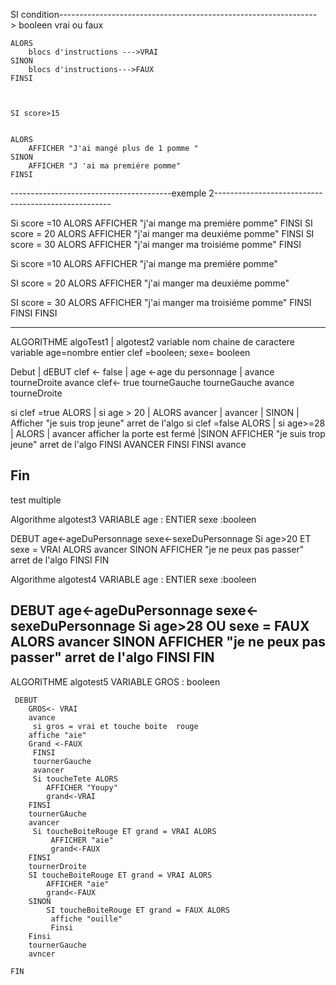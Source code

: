 SI condition----------------------------------------------------------------> booleen vrai ou faux
                                                                                

    ALORS 
        blocs d'instructions --->VRAI
    SINON
        blocs d'instructions--->FAUX
    FINSI



    SI score>15
                                                                                

    ALORS 
        AFFICHER "J'ai mangé plus de 1 pomme "
    SINON
        AFFICHER "J 'ai ma premiére pomme"
    FINSI


----------------------------------------exemple 2----------------------------------------------------

Si score =10 ALORS
        AFFICHER "j'ai mange ma premiére pomme"
FINSI
SI score = 20 ALORS
        AFFICHER "j'ai manger ma deuxiéme pomme"
FINSI
SI score = 30 ALORS
        AFFICHER "j'ai manger ma troisiéme pomme"
FINSI



Si score =10 ALORS
        AFFICHER "j'ai mange ma premiére pomme"

SI score = 20 ALORS
        AFFICHER "j'ai manger ma deuxiéme pomme"

SI score = 30 ALORS
        AFFICHER "j'ai manger ma troisiéme pomme"
        FINSI
    FINSI
FINSI

---------------------------------------------------------------------------------------------------------------------
ALGORITHME algoTest1                  |     algotest2
                                            variable
                                            nom chaine de caractere
variable                                    age=nombre entier
clef =booleen;                              sexe= booleen

Debut                                   | dEBUT
clef <- false                           | age <-age du personnage
                                        |
avance
tourneDroite
avance
clef<- true
tourneGauche
tourneGauche
avance
tourneDroite


si clef =true ALORS                     | si age > 20 
                                        |    ALORS
     avancer                            | avancer
                                        | SINON
                                        |         Afficher "je suis trop jeune"
                                        arret de l'algo
si  clef =false ALORS                   | si age>=28 
                                        |       ALORS
                                        |       avancer
    afficher la porte est fermé         |SINON
                                                AFFICHER "je suis trop jeune"
                                                arret de l'algo
                                                FINSI
                                                AVANCER
    FINSI
FINSI
avance  

Fin
---------------------------------------------------------------------------------------------------------------------
test multiple

Algorithme algotest3
VARIABLE
    age : ENTIER
    sexe :booleen

DEBUT
    age<-ageDuPersonnage
    sexe<-sexeDuPersonnage
    Si age>20 ET sexe = VRAI
    ALORS
        avancer
    SINON
        AFFICHER "je ne peux pas passer"
        arret de l'algo
    FINSI
FIN


Algorithme algotest4
VARIABLE
    age : ENTIER
    sexe :booleen

DEBUT
    age<-ageDuPersonnage
    sexe<-sexeDuPersonnage
    Si age>28 OU sexe = FAUX
    ALORS
        avancer
    SINON
        AFFICHER "je ne peux pas passer"
        arret de l'algo
    FINSI
FIN
------------------------------------------------------------------------------------------------------------
 ALGORITHME algotest5
 VARIABLE
    GROS : booleen
     
     DEBUT
        GROS<- VRAI
        avance
         si gros = vrai et touche boite  rouge
        affiche "aie"
        Grand <-FAUX
         FINSI
         tournerGauche
         avancer
         Si toucheTete ALORS
            AFFICHER "Youpy"
            grand<-VRAI
        FINSI
        tournerGAuche
        avancer
         Si toucheBoiteRouge ET grand = VRAI ALORS
             AFFICHER "aie"
             grand<-FAUX
        FINSI
        tournerDroite
        SI toucheBoiteRouge ET grand = VRAI ALORS
            AFFICHER "aie"
            grand<-FAUX
        SINON
            SI toucheBoiteRouge ET grand = FAUX ALORS
             affiche "ouille"
             Finsi
        Finsi
        tournerGauche 
        avncer

    FIN








    